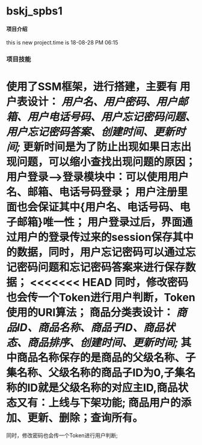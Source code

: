 # bskj_spbs1

#### 项目介绍
this is new project.time is 18-08-28 PM 06:15

### 项目技能
使用了SSM框架，进行搭建，主要有
**用户表设计**：
_用户名、用户密码、用户邮箱、用户电话号码、用户忘记密码问题、用户忘记密码答案、创建时间、更新时间;_
         更新时间是为了防止出现如果日志出现问题，可以缩小查找出现问题的原因；
用户登录-->登录模块中：可以使用用户名、邮箱、电话号码登录；
用户注册里面也会保证其中{用户名、电话号码、电子邮箱}唯一性；
用户登录过后，界面通过用户的登录传过来的session保存其中的数据，同时，用户忘记密码可以通过忘记密码问题和忘记密码答案来进行保存数据；
<<<<<<< HEAD
同时，修改密码也会传一个Token进行用户判断，Token使用的URI算法；
**商品分类表设计**：
_商品ID、商品名称、商品子ID、商品状态、商品排序、创建时间、更新时间;_
其中商品名称保存的是商品的父级名称、子集名称、父级名称的商品子ID为0,子集名称的ID就是父级名称的对应主ID,商品状态又有：上线与下架功能;
商品用户的添加、更新、删除；查询所有。
=======
同时，修改密码也会传一个Token进行用户判断;
